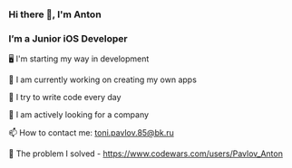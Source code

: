 ### Hi there 👋, I'm Anton

### I’m a Junior iOS Developer
🖥 I'm starting my way in development

🔭 I am currently working on creating my own apps

🌱 I try to write code every day

👯 I am actively looking for a company

📫 How to contact me: toni.pavlov.85@bk.ru

🌝 The problem I solved - https://www.codewars.com/users/Pavlov_Anton

